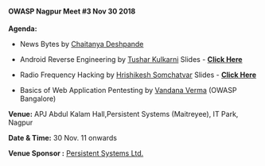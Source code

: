 <div id="mw-content-text" lang="en" dir="ltr" class="mw-content-ltr"><h4><span class="mw-headline" id="OWASP_Nagpur_Meet_.233_Nov_30_2018">OWASP Nagpur Meet #3 Nov 30 2018</span></h4>
<p><b>Agenda:</b>
</p>
<ul><li>News Bytes by <a rel="nofollow" class="external text" href="mailto:chaitanya@ctzlab.com">Chaitanya Deshpande</a></li></ul>
<ul><li>Android Reverse Engineering by <a rel="nofollow" class="external text" href="mailto:tushar.kulkarni@owasp.org">Tushar Kulkarni</a>  Slides - <b><a rel="nofollow" class="external text" href="https://www.slideshare.net/OWASPNagpur/owasp-nagpur-meet-3-android-re">Click Here</a></b></li></ul>
<ul><li>Radio Frequency Hacking by <a rel="nofollow" class="external text" href="mailto:hrishikesh.somchatwar@owasp.org">Hrishikesh Somchatvar</a> Slides - <b><a rel="nofollow" class="external text" href="https://www.slideshare.net/OWASPNagpur/owasp-nagpur-meet-3-rf-hacking-101">Click Here</a></b></li></ul>
<ul><li>Basics of Web Application Pentesting by <a rel="nofollow" class="external text" href="mailto:vandana.verma@owasp.org">Vandana Verma</a> (OWASP Bangalore)</li></ul>
<p><b>Venue:</b> APJ Abdul Kalam Hall,Persistent Systems (Maitreyee), IT Park, Nagpur
</p><p><b>Date &amp; Time:</b> 30 Nov. 11 onwards
</p>
<b>Venue Sponsor&nbsp;:</b> <a rel="nofollow" class="external text" href="https://www.persistent.com/">Persistent Systems Ltd.</a></div></div></div>
